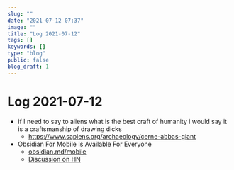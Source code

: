 ```yaml
---
slug: ""
date: "2021-07-12 07:37"
image: ""
title: "Log 2021-07-12"
tags: []
keywords: []
type: "blog"
public: false
blog_draft: 1
---
```


# Log 2021-07-12

- if I need to say to aliens what is the best craft of humanity i would say it is a craftsmanship of drawing dicks
	- https://www.sapiens.org/archaeology/cerne-abbas-giant
- Obsidian For Mobile Is Available For Everyone
	- [obsidian.md/mobile](https://obsidian.md/mobile)
	- [Discussion on HN](https://news.ycombinator.com/item?id=27807850)